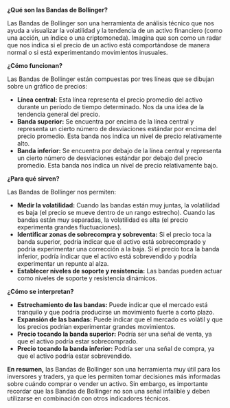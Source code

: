 **¿Qué son las Bandas de Bollinger?**

Las Bandas de Bollinger son una herramienta de análisis técnico que nos ayuda a visualizar la volatilidad y la tendencia de un activo financiero (como una acción, un índice o una criptomoneda). Imagina que son como un radar que nos indica si el precio de un activo está comportándose de manera normal o si está experimentando movimientos inusuales.

**¿Cómo funcionan?**

Las Bandas de Bollinger están compuestas por tres líneas que se dibujan sobre un gráfico de precios:

* **Línea central:** Esta línea representa el precio promedio del activo durante un período de tiempo determinado. Nos da una idea de la tendencia general del precio.
* **Banda superior:** Se encuentra por encima de la línea central y representa un cierto número de desviaciones estándar por encima del precio promedio. Esta banda nos indica un nivel de precio relativamente alto.
* **Banda inferior:** Se encuentra por debajo de la línea central y representa un cierto número de desviaciones estándar por debajo del precio promedio. Esta banda nos indica un nivel de precio relativamente bajo.

**¿Para qué sirven?**

Las Bandas de Bollinger nos permiten:

* **Medir la volatilidad:** Cuando las bandas están muy juntas, la volatilidad es baja (el precio se mueve dentro de un rango estrecho). Cuando las bandas están muy separadas, la volatilidad es alta (el precio experimenta grandes fluctuaciones).
* **Identificar zonas de sobrecompra y sobreventa:** Si el precio toca la banda superior, podría indicar que el activo está sobrecomprado y podría experimentar una corrección a la baja. Si el precio toca la banda inferior, podría indicar que el activo está sobrevendido y podría experimentar un repunte al alza.
* **Establecer niveles de soporte y resistencia:** Las bandas pueden actuar como niveles de soporte y resistencia dinámicos.

**¿Cómo se interpretan?**

* **Estrechamiento de las bandas:** Puede indicar que el mercado está tranquilo y que podría producirse un movimiento fuerte a corto plazo.
* **Expansión de las bandas:** Puede indicar que el mercado es volátil y que los precios podrían experimentar grandes movimientos.
* **Precio tocando la banda superior:** Podría ser una señal de venta, ya que el activo podría estar sobrecomprado.
* **Precio tocando la banda inferior:** Podría ser una señal de compra, ya que el activo podría estar sobrevendido.

**En resumen,** las Bandas de Bollinger son una herramienta muy útil para los inversores y traders, ya que les permiten tomar decisiones más informadas sobre cuándo comprar o vender un activo. Sin embargo, es importante recordar que las Bandas de Bollinger no son una señal infalible y deben utilizarse en combinación con otros indicadores técnicos.
